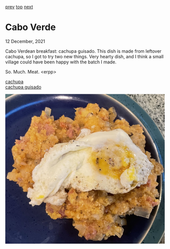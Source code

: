[prev](../b/burundi.md)
[top](../index.md)
[next](cambodia.md)
# Cabo Verde
12 December, 2021


Cabo Verdean breakfast: cachupa guisado. This dish is made from leftover cachupa, so I got to try two new things. Very hearty dish, and I think a small village could have been happy with the batch I made.

So. Much. Meat. &lt;erpp&gt;


[cachupa](https://www.food.com/recipe/cachupa-rica-344046)<br>
[cachupa guisado](https://www.crumbsnatched.com/cachupa-guisado-refogado-cape-verde/)

![Cachupa guisado](images/cabo_verde.jpeg)
